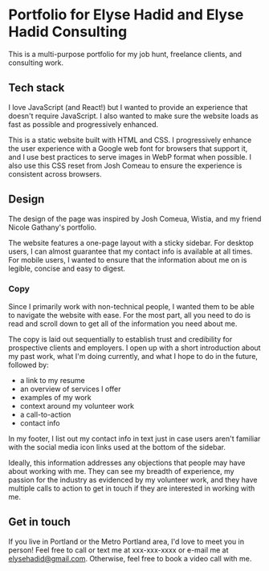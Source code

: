 # Portfolio for Elyse Hadid and Elyse Hadid Consulting

This is a multi-purpose portfolio for my job hunt, freelance clients, and consulting work.

## Tech stack

I love JavaScript (and React!) but I wanted to provide an experience that doesn't require JavaScript. I also wanted to make sure the website loads as fast as possible and progressively enhanced.

This is a static website built with HTML and CSS. I progressively enhance the user experience with a Google web font for browsers that support it, and I use best practices to serve images in WebP format when possible. I also use this CSS reset from Josh Comeau to ensure the experience is consistent across browsers.

## Design

The design of the page was inspired by Josh Comeua, Wistia, and my friend Nicole Gathany's portfolio.

The website features a one-page layout with a sticky sidebar. For desktop users, I can almost guarantee that my contact info is available at all times. For mobile users, I wanted to ensure that the information about me on is legible, concise and easy to digest.


### Copy

Since I primarily work with non-technical people, I wanted them to be able to navigate the website with ease. For the most part, all you need to do is read and scroll down to get all of the information you need about me.

The copy is laid out sequentially to establish trust and credibility for prospective clients and employers. I open up with a short introduction about my past work, what I'm doing currently, and what I hope to do in the future, followed by:

* a link to my resume
* an overview of services I offer
* examples of my work
* context around my volunteer work
* a call-to-action
* contact info

In my footer, I list out my contact info in text just in case users aren't familiar with the social media icon links used at the bottom of the sidebar.

Ideally, this information addresses any objections that people may have about working with me. They can see my breadth of experience, my passion for the industry as evidenced by my volunteer work, and they have multiple calls to action to get in touch if they are interested in working with me.


## Get in touch

If you live in Portland or the Metro Portland area, I'd love to meet you in person! Feel free to call or text me at xxx-xxx-xxxx or e-mail me at elysehadid@gmail.com. Otherwise, feel free to book a video call with me.

